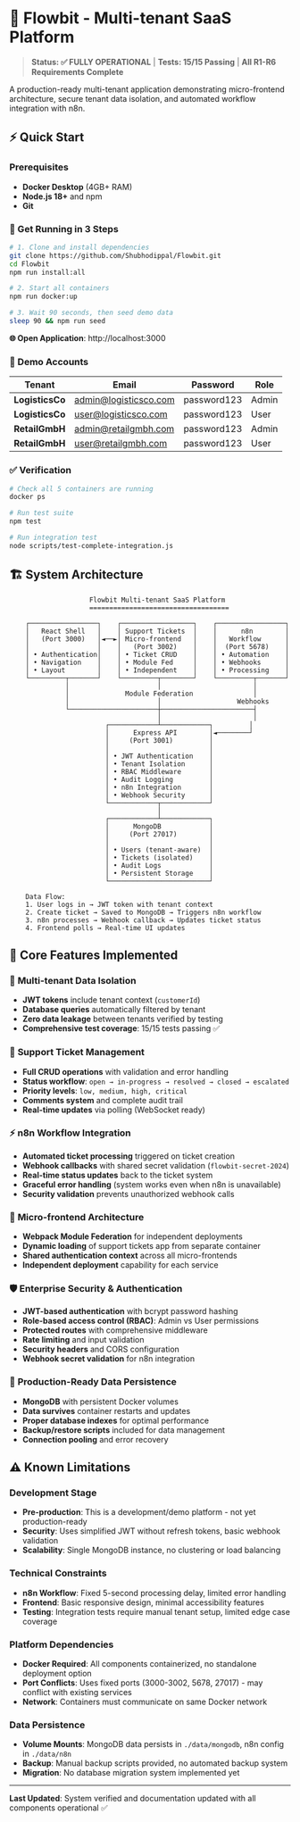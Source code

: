 # 🚀 Flowbit - Multi-tenant SaaS Platform

> **Status: ✅ FULLY OPERATIONAL** | **Tests: 15/15 Passing** | **All R1-R6 Requirements Complete**

A production-ready multi-tenant application demonstrating micro-frontend architecture, secure tenant data isolation, and automated workflow integration with n8n.

## ⚡ Quick Start

### Prerequisites
- **Docker Desktop** (4GB+ RAM)
- **Node.js 18+** and npm
- **Git**

### 🎯 Get Running in 3 Steps

```bash
# 1. Clone and install dependencies
git clone https://github.com/Shubhodippal/Flowbit.git
cd Flowbit
npm run install:all

# 2. Start all containers
npm run docker:up

# 3. Wait 90 seconds, then seed demo data
sleep 90 && npm run seed
```

**🌐 Open Application**: http://localhost:3000

### 🔐 Demo Accounts

| **Tenant** | **Email** | **Password** | **Role** |
|------------|-----------|--------------|----------|
| **LogisticsCo** | admin@logisticsco.com | password123 | Admin |
| **LogisticsCo** | user@logisticsco.com | password123 | User |
| **RetailGmbH** | admin@retailgmbh.com | password123 | Admin |
| **RetailGmbH** | user@retailgmbh.com | password123 | User |

### ✅ Verification

```bash
# Check all 5 containers are running
docker ps

# Run test suite
npm test

# Run integration test
node scripts/test-complete-integration.js
```

## 🏗️ System Architecture

```
                    Flowbit Multi-tenant SaaS Platform
                    ===================================

    ┌─────────────────┐    ┌──────────────────┐    ┌─────────────────┐
    │   React Shell   │    │ Support Tickets  │    │      n8n        │
    │   (Port 3000)   │◄──►│ Micro-frontend   │    │   Workflow      │
    │                 │    │   (Port 3002)    │    │  (Port 5678)    │
    │ • Authentication│    │ • Ticket CRUD    │    │ • Automation    │
    │ • Navigation    │    │ • Module Fed     │    │ • Webhooks      │
    │ • Layout        │    │ • Independent    │    │ • Processing    │
    └─────────┬───────┘    └─────────┬────────┘    └─────────┬───────┘
              │                      │                       │
              │              Module Federation               │
              │                      │                   Webhooks
              └──────────────────────┼───────────────────────┤
                                     │                       │
                        ┌────────────┴────────────┐         │
                        │      Express API        │◄────────┘
                        │     (Port 3001)         │
                        │                         │
                        │ • JWT Authentication    │
                        │ • Tenant Isolation      │
                        │ • RBAC Middleware       │
                        │ • Audit Logging         │
                        │ • n8n Integration       │
                        │ • Webhook Security      │
                        └────────────┬────────────┘
                                     │
                        ┌────────────┴────────────┐
                        │      MongoDB            │
                        │     (Port 27017)        │
                        │                         │
                        │ • Users (tenant-aware)  │
                        │ • Tickets (isolated)    │
                        │ • Audit Logs            │
                        │ • Persistent Storage    │
                        └─────────────────────────┘

    Data Flow:
    1. User logs in → JWT token with tenant context
    2. Create ticket → Saved to MongoDB → Triggers n8n workflow  
    3. n8n processes → Webhook callback → Updates ticket status
    4. Frontend polls → Real-time UI updates
```

## 🎯 Core Features Implemented

### 🔐 **Multi-tenant Data Isolation**
- **JWT tokens** include tenant context (`customerId`)
- **Database queries** automatically filtered by tenant
- **Zero data leakage** between tenants verified by testing
- **Comprehensive test coverage**: 15/15 tests passing ✅

### 🎫 **Support Ticket Management** 
- **Full CRUD operations** with validation and error handling
- **Status workflow**: `open → in-progress → resolved → closed → escalated`
- **Priority levels**: `low, medium, high, critical`
- **Comments system** and complete audit trail
- **Real-time updates** via polling (WebSocket ready)

### ⚡ **n8n Workflow Integration**
- **Automated ticket processing** triggered on ticket creation
- **Webhook callbacks** with shared secret validation (`flowbit-secret-2024`)
- **Real-time status updates** back to the ticket system
- **Graceful error handling** (system works even when n8n is unavailable)
- **Security validation** prevents unauthorized webhook calls

### 🧩 **Micro-frontend Architecture**
- **Webpack Module Federation** for independent deployments
- **Dynamic loading** of support tickets app from separate container
- **Shared authentication context** across all micro-frontends
- **Independent deployment** capability for each service

### 🛡️ **Enterprise Security & Authentication**
- **JWT-based authentication** with bcrypt password hashing
- **Role-based access control (RBAC)**: Admin vs User permissions
- **Protected routes** with comprehensive middleware
- **Rate limiting** and input validation
- **Security headers** and CORS configuration
- **Webhook secret validation** for n8n integration

### 💾 **Production-Ready Data Persistence**
- **MongoDB** with persistent Docker volumes
- **Data survives** container restarts and updates
- **Proper database indexes** for optimal performance
- **Backup/restore scripts** included for data management
- **Connection pooling** and error recovery

## ⚠️ Known Limitations

### Development Stage
- **Pre-production**: This is a development/demo platform - not yet production-ready
- **Security**: Uses simplified JWT without refresh tokens, basic webhook validation
- **Scalability**: Single MongoDB instance, no clustering or load balancing

### Technical Constraints  
- **n8n Workflow**: Fixed 5-second processing delay, limited error handling
- **Frontend**: Basic responsive design, minimal accessibility features
- **Testing**: Integration tests require manual tenant setup, limited edge case coverage

### Platform Dependencies
- **Docker Required**: All components containerized, no standalone deployment option
- **Port Conflicts**: Uses fixed ports (3000-3002, 5678, 27017) - may conflict with existing services
- **Network**: Containers must communicate on same Docker network

### Data Persistence
- **Volume Mounts**: MongoDB data persists in `./data/mongodb`, n8n config in `./data/n8n`
- **Backup**: Manual backup scripts provided, no automated backup system
- **Migration**: No database migration system implemented yet

---

**Last Updated**: System verified and documentation updated with all components operational ✅

